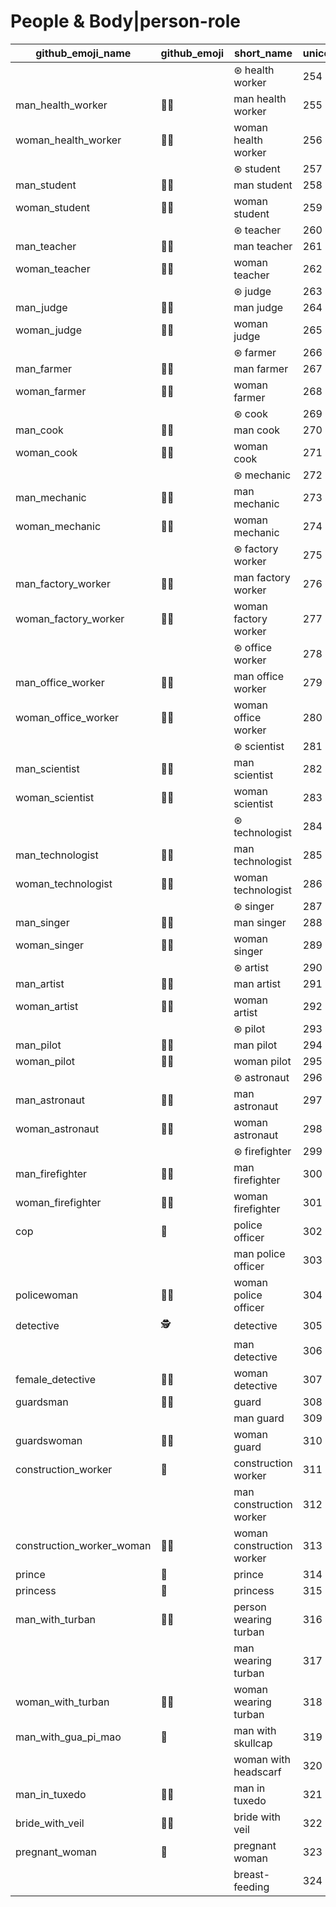 # People & Body|person-role

|github_emoji_name|github_emoji|short_name|unicode_index|
|---|---|---|---|
|||⊛ health worker|254|
|man_health_worker|:man_health_worker:|man health worker|255|
|woman_health_worker|:woman_health_worker:|woman health worker|256|
|||⊛ student|257|
|man_student|:man_student:|man student|258|
|woman_student|:woman_student:|woman student|259|
|||⊛ teacher|260|
|man_teacher|:man_teacher:|man teacher|261|
|woman_teacher|:woman_teacher:|woman teacher|262|
|||⊛ judge|263|
|man_judge|:man_judge:|man judge|264|
|woman_judge|:woman_judge:|woman judge|265|
|||⊛ farmer|266|
|man_farmer|:man_farmer:|man farmer|267|
|woman_farmer|:woman_farmer:|woman farmer|268|
|||⊛ cook|269|
|man_cook|:man_cook:|man cook|270|
|woman_cook|:woman_cook:|woman cook|271|
|||⊛ mechanic|272|
|man_mechanic|:man_mechanic:|man mechanic|273|
|woman_mechanic|:woman_mechanic:|woman mechanic|274|
|||⊛ factory worker|275|
|man_factory_worker|:man_factory_worker:|man factory worker|276|
|woman_factory_worker|:woman_factory_worker:|woman factory worker|277|
|||⊛ office worker|278|
|man_office_worker|:man_office_worker:|man office worker|279|
|woman_office_worker|:woman_office_worker:|woman office worker|280|
|||⊛ scientist|281|
|man_scientist|:man_scientist:|man scientist|282|
|woman_scientist|:woman_scientist:|woman scientist|283|
|||⊛ technologist|284|
|man_technologist|:man_technologist:|man technologist|285|
|woman_technologist|:woman_technologist:|woman technologist|286|
|||⊛ singer|287|
|man_singer|:man_singer:|man singer|288|
|woman_singer|:woman_singer:|woman singer|289|
|||⊛ artist|290|
|man_artist|:man_artist:|man artist|291|
|woman_artist|:woman_artist:|woman artist|292|
|||⊛ pilot|293|
|man_pilot|:man_pilot:|man pilot|294|
|woman_pilot|:woman_pilot:|woman pilot|295|
|||⊛ astronaut|296|
|man_astronaut|:man_astronaut:|man astronaut|297|
|woman_astronaut|:woman_astronaut:|woman astronaut|298|
|||⊛ firefighter|299|
|man_firefighter|:man_firefighter:|man firefighter|300|
|woman_firefighter|:woman_firefighter:|woman firefighter|301|
|cop|:cop:|police officer|302|
|||man police officer|303|
|policewoman|:policewoman:|woman police officer|304|
|detective|:detective:|detective|305|
|||man detective|306|
|female_detective|:female_detective:|woman detective|307|
|guardsman|:guardsman:|guard|308|
|||man guard|309|
|guardswoman|:guardswoman:|woman guard|310|
|construction_worker|:construction_worker:|construction worker|311|
|||man construction worker|312|
|construction_worker_woman|:construction_worker_woman:|woman construction worker|313|
|prince|:prince:|prince|314|
|princess|:princess:|princess|315|
|man_with_turban|:man_with_turban:|person wearing turban|316|
|||man wearing turban|317|
|woman_with_turban|:woman_with_turban:|woman wearing turban|318|
|man_with_gua_pi_mao|:man_with_gua_pi_mao:|man with skullcap|319|
|||woman with headscarf|320|
|man_in_tuxedo|:man_in_tuxedo:|man in tuxedo|321|
|bride_with_veil|:bride_with_veil:|bride with veil|322|
|pregnant_woman|:pregnant_woman:|pregnant woman|323|
|||breast-feeding|324|
